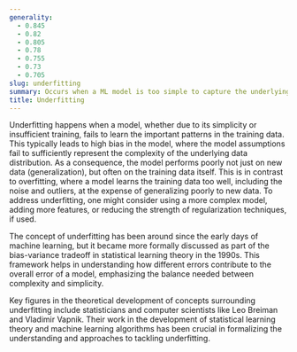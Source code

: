 ```yaml
---
generality:
  - 0.845
  - 0.82
  - 0.805
  - 0.78
  - 0.755
  - 0.73
  - 0.705
slug: underfitting
summary: Occurs when a ML model is too simple to capture the underlying pattern of the data it is trained on, resulting in poor performance on both training and testing datasets.
title: Underfitting
---
```


Underfitting happens when a model, whether due to its simplicity or insufficient training, fails to learn the important patterns in the training data. This typically leads to high bias in the model, where the model assumptions fail to sufficiently represent the complexity of the underlying data distribution. As a consequence, the model performs poorly not just on new data (generalization), but often on the training data itself. This is in contrast to overfitting, where a model learns the training data too well, including the noise and outliers, at the expense of generalizing poorly to new data. To address underfitting, one might consider using a more complex model, adding more features, or reducing the strength of regularization techniques, if used.

The concept of underfitting has been around since the early days of machine learning, but it became more formally discussed as part of the bias-variance tradeoff in statistical learning theory in the 1990s. This framework helps in understanding how different errors contribute to the overall error of a model, emphasizing the balance needed between complexity and simplicity.

Key figures in the theoretical development of concepts surrounding underfitting include statisticians and computer scientists like Leo Breiman and Vladimir Vapnik. Their work in the development of statistical learning theory and machine learning algorithms has been crucial in formalizing the understanding and approaches to tackling underfitting.
